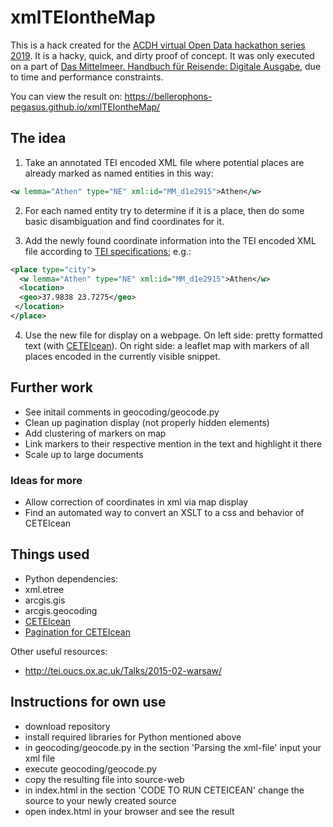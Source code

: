 # xmlTEIontheMap
This is a hack created for the [ACDH virtual Open Data hackathon series 2019](https://github.com/acdh-oeaw/ACDHhackathonODD). It is a hacky, quick, and dirty proof of concept.
It was only executed on a part of [Das Mittelmeer. Handbuch für Reisende: Digitale Ausgabe](https://id.acdh.oeaw.ac.at/traveldigital/Corpus/Baedeker-Mittelmeer_1909.xml), due to time and performance constraints.

You can view the result on: https://bellerophons-pegasus.github.io/xmlTEIontheMap/

## The idea
1. Take an annotated TEI encoded XML file where potential places are already marked as named entities in this way:
```xml
<w lemma="Athen" type="NE" xml:id="MM_d1e2915">Athen</w>
```

2. For each named entity try to determine if it is a place, then do some basic disambiguation and find coordinates for it.

3. Add the newly found coordinate information into the TEI encoded XML file according to [TEI specifications](https://www.tei-c.org/release/doc/tei-p5-doc/en/html/ND.html#NDGEOG); e.g.:
```xml
<place type="city">
  <w lemma="Athen" type="NE" xml:id="MM_d1e2915">Athen</w>
  <location>
  <geo>37.9838 23.7275</geo>
 </location>
</place>
```

4. Use the new file for display on a webpage. On left side: pretty formatted text (with [CETEIcean](https://github.com/TEIC/CETEIcean)). On right side: a leaflet map with markers of all places encoded in the currently visible snippet.

## Further work
* See initail comments in geocoding/geocode.py
* Clean up pagination display (not properly hidden elements)
* Add clustering of markers on map
* Link markers to their respective mention in the text and highlight it there
* Scale up to large documents

### Ideas for more
* Allow correction of coordinates in xml via map display
* Find an automated way to convert an XSLT to a css and behavior of CETEIcean

## Things used
* Python dependencies:
 * xml.etree
 * arcgis.gis
 * arcgis.geocoding
* [CETEIcean](https://github.com/TEIC/CETEIcean)
* [Pagination for CETEIcean](https://github.com/raffazizzi/ceteicean-pagination)

Other useful resources:
* http://tei.oucs.ox.ac.uk/Talks/2015-02-warsaw/

## Instructions for own use
* download repository
* install required libraries for Python mentioned above
* in geocoding/geocode.py in the section 'Parsing the xml-file' input your xml file
* execute geocoding/geocode.py
* copy the resulting file into source-web
* in index.html in the section 'CODE TO RUN CETEICEAN' change the source to your newly created source  
* open index.html in your browser and see the result
